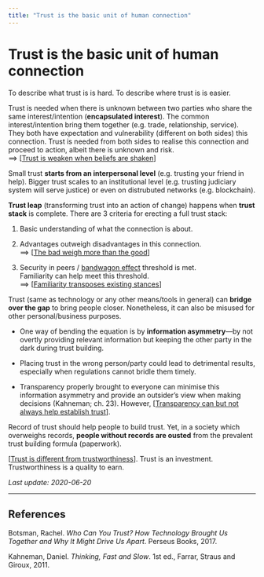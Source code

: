 ```yaml
---
title: "Trust is the basic unit of human connection"
---
```


# Trust is the basic unit of human connection

To describe what trust is is hard. To describe where trust is is easier.

Trust is needed when there is unknown between two parties who share the same interest/intention (**encapsulated interest**). The common interest/intention bring them together (e.g. trade, relationship, service). They both have expectation and vulnerability (different on both sides) this connection. Trust is needed from both sides to realise this connection and proceed to action, albeit there is unknown and risk.  
==> [[Trust is weaken when beliefs are shaken]]

Small trust **starts from an interpersonal level** (e.g. trusting your friend in help). Bigger trust scales to an institutional level (e.g. trusting judiciary system will serve justice) or even on distrubuted networks (e.g. blockchain).

**Trust leap** (transforming trust into an action of change) happens when **trust stack** is complete. There are 3 criteria for erecting a full trust stack:

1. Basic understanding of what the connection is about.

2. Advantages outweigh disadvantages in this connection.  
==> [[The bad weigh more than the good]]

3. Security in peers / [bandwagon effect](https://en.wikipedia.org/wiki/Bandwagon_effect) threshold is met.  
Familiarity can help meet this threshold.  
==> [[Familiarity transposes existing stances]]


Trust (same as technology or any other means/tools in general) can **bridge over the gap** to bring people closer. Nonetheless, it can also be misused for other personal/business purposes.

- One way of bending the equation is by **information asymmetry**—by not overtly providing relevant information but keeping the other party in the dark during trust building.

- Placing trust in the wrong person/party could lead to detrimental results, especially when regulations cannot bridle them timely.

- Transparency properly brought to everyone can minimise this information asymmetry and provide an outsider’s view when making decisions (Kahneman; ch. 23). However, [[Transparency can but not always help establish trust]].

Record of trust should help people to build trust. Yet, in a society which overweighs records, **people without records are ousted** from the prevalent trust building formula (paperwork).


[[Trust is different from trustworthiness]]. Trust is an investment. Trustworthiness is a quality to earn.

*Last update: 2020-06-20*

* * *

## References

Botsman, Rachel. _Who Can You Trust? How Technology Brought Us Together and Why It Might Drive Us Apart_. Perseus Books, 2017.

Kahneman, Daniel. _Thinking, Fast and Slow_. 1st ed., Farrar, Straus and Giroux, 2011.

[//begin]: # "Autogenerated link references for markdown compatibility"
[Trust is weaken when beliefs are shaken]: Trust-is-weaken-when-beliefs-are-shaken "Trust is weaken when beliefs are shaken"
[The bad weigh more than the good]: The-bad-weigh-more-than-the-good "The bad weigh more than the good"
[Familiarity transposes existing stances]: Familiarity-transposes-existing-stances "Familiarity transposes existing stances"
[Transparency can but not always help establish trust]: Transparency-can-but-not-always-help-establish-trust "Transparency can but not always help establish trust"
[Trust is different from trustworthiness]: Trust-is-different-from-trustworthiness "Trust is different from trustworthiness"
[//end]: # "Autogenerated link references"